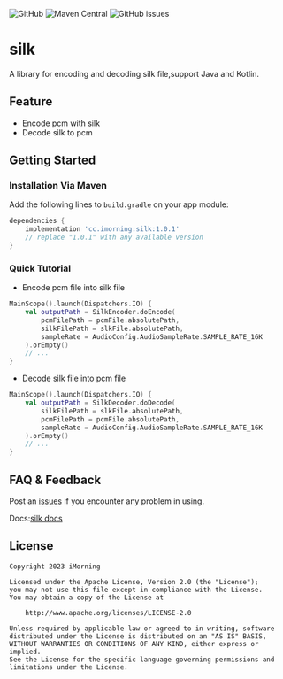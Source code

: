 
![GitHub](https://img.shields.io/github/license/morningos/silk)
![Maven Central](https://img.shields.io/maven-central/v/cc.imorning/silk)
![GitHub issues](https://img.shields.io/github/issues/morningos/silk)


# silk

A library for encoding and decoding silk file,support Java and Kotlin.

## Feature

* Encode pcm with silk
* Decode silk to pcm

## Getting Started

### Installation Via Maven
Add the following lines to `build.gradle` on your app module:

```gradle
dependencies {
    implementation 'cc.imorning:silk:1.0.1'
    // replace "1.0.1" with any available version
}
```

### Quick Tutorial

- Encode pcm file into silk file

```kotlin
MainScope().launch(Dispatchers.IO) {
    val outputPath = SilkEncoder.doEncode(
        pcmFilePath = pcmFile.absolutePath,
        silkFilePath = slkFile.absolutePath,
        sampleRate = AudioConfig.AudioSampleRate.SAMPLE_RATE_16K
    ).orEmpty()
    // ...
}
```

- Decode silk file into pcm file

```kotlin
MainScope().launch(Dispatchers.IO) {
    val outputPath = SilkDecoder.doDecode(
        silkFilePath = slkFile.absolutePath,
        pcmFilePath = pcmFile.absolutePath,
        sampleRate = AudioConfig.AudioSampleRate.SAMPLE_RATE_16K
    ).orEmpty()
    // ...
}
```

## FAQ & Feedback

Post an [issues](https://github.com/morningos/silk/issues) if you encounter any problem in using.

Docs:[silk docs](http://docs.imorning.cc/open_sources/silk/cc/imorning/silk/package-summary.html)

## License

```
Copyright 2023 iMorning

Licensed under the Apache License, Version 2.0 (the "License");
you may not use this file except in compliance with the License.
You may obtain a copy of the License at

    http://www.apache.org/licenses/LICENSE-2.0

Unless required by applicable law or agreed to in writing, software
distributed under the License is distributed on an "AS IS" BASIS,
WITHOUT WARRANTIES OR CONDITIONS OF ANY KIND, either express or implied.
See the License for the specific language governing permissions and
limitations under the License.
```
